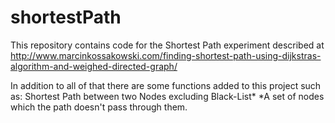 shortestPath
============

This repository contains code for the Shortest Path experiment described at 
http://www.marcinkossakowski.com/finding-shortest-path-using-dijkstras-algorithm-and-weighed-directed-graph/

In addition to all of that
there are some functions added to this project such as:
Shortest Path between two Nodes excluding Black-List*
*A set of nodes which the path doesn't pass through them.
